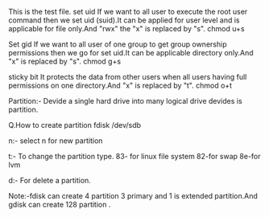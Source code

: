 This is the test file. 
set uid
If we want to all user to execute the root user command then we set uid (suid).It can be applied for user level and is applicable for file only.And "rwx" the "x" is replaced by "s".
chmod u+s <filename>

Set gid
If we want to all user of one group to get group ownership permissions then we go for set uid.It can be applicable directory only.And "x" is replaced by "s".
chmod g+s <directory name > 

sticky bit
It protects the data from other users when all users having full permissions on one directory.And "x" is replaced by "t".
chmod o+t <directory name>

Partition:-
Devide a single hard drive into many logical drive devides is partition.

Q.How to create partition 
fdisk /dev/sdb

n:- select n for new partition

t:- To change the partition type.
83- for linux file system
82-for swap
8e-for lvm

d:- For delete a partition.

Note:-fdisk can create 4 partition 3 primary and 1 is extended partition.And gdisk can create 128 partition .
